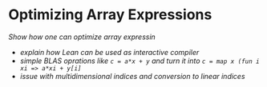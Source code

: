 # Optimizing Array Expressions

*Show how one can optimize array expressin*

- *explain how Lean can be used as interactive compiler*
- *simple BLAS oprations like `c = a*x + y` and turn it into `c = map x (fun i xi => a*xi + y[i]`*
- *issue with multidimensional indices and conversion to linear indices*
